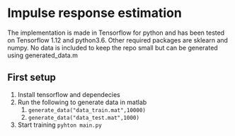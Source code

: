 # Impulse response estimation

The implementation is made in Tensorflow for python and has been tested on Tensorflow 1.12 and python3.6. Other required packages are sklearn and numpy. No data is included to keep the repo small but can be generated using generated_data.m

## First setup 
1. Install tensorflow and dependecies
2. Run the following to generate data in matlab
    1. `generate_data("data_train.mat",10000)`
    2. `generate_data("data_test.mat",1000)`
3. Start training `pyhton main.py`

